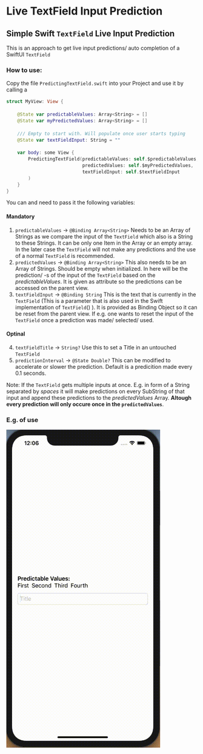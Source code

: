 # Live TextField Input Prediction

## Simple Swift ```TextField``` Live Input Prediction
This is an approach to get live input predictions/ auto completion of a SwiftUI ```TextField```

### How to use:
Copy the file ```PredictingTextField.swift``` into your Project and use it by calling a
```Swift
struct MyView: View {
    
    @State var predictableValues: Array<String> = []
    @State var myPredictedValues: Array<String> = []
    
    /// Empty to start with. Will populate once user starts typing
    @State var textFieldInput: String = ""
    
    var body: some View {
        PredictingTextField(predictableValues: self.$predictableValues,
                            predictedValues: self.$myPredictedValues,
                            textFieldInput: self.$textFieldInput
        )
    }
}
```
You can and need to pass it the following variables: 

#### Mandatory
1) ```predictableValues``` -> ```@Binding Array<String>``` Needs to be an Array of Strings as we compare the input of the ```TextField``` which also is a String to these Strings. It can be only one Item in the Array or an empty array. In the later case the ```TextField``` will not make any predictions and the use of a normal ```TextField``` is recommended. 
2) ```predictedValues``` -> ```@Binding Array<String>``` This also needs to be an Array of Strings. Should be empty when initialized. In here will be the prediction/ -s of the input of the ```TextField``` based on the *predictableValues*. It is given as attribute so the predictions can be accessed on the parent view.
3) ```textFieldInput``` -> ```@Binding String``` This is the text that is currently in the ```TextField``` (This is a parameter that is also used in the Swift implementation of ```TextField```() ). It is provided as Binding Object so it can be reset from the parent view. If e.g. one wants to reset the input of the ```TextField``` once a prediction was made/ selected/ used.

#### Optinal
4) ```textFieldTitle``` -> ```String?``` Use this to set a Title in an untouched ```TextField```
5) ```predictionInterval``` -> ```@State Double?``` This can be modified to accelerate or slower the prediction. Default is a predicition made every 0.1 seconds.

Note: If the ```TextField``` gets multiple inputs at once. E.g. in form of a String separated by *spaces* it will make predictions on every SubString of that input and append these predictions to the *predictedValues* Array. **Altough every prediction will only occure once in the ```predictedValues```**.

### E.g. of use
![Example of TextFieldPrediction](Assets/Example.gif)

